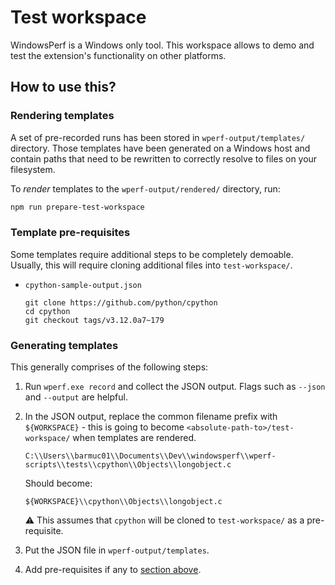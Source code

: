 # Test workspace

WindowsPerf is a Windows only tool. This workspace allows to demo and test the extension's functionality on other platforms.

## How to use this?

### Rendering templates

A set of pre-recorded runs has been stored in `wperf-output/templates/` directory. Those templates have been generated on a Windows host and contain paths that need to be rewritten to correctly resolve to files on your filesystem.

To _render_ templates to the `wperf-output/rendered/` directory, run:

```sh
npm run prepare-test-workspace
```

### Template pre-requisites

Some templates require additional steps to be completely demoable. Usually, this will require cloning additional files into `test-workspace/`.

- `cpython-sample-output.json`

   ```
   git clone https://github.com/python/cpython
   cd cpython
   git checkout tags/v3.12.0a7~179
   ```

### Generating templates

This generally comprises of the following steps:

1. Run `wperf.exe record` and collect the JSON output. Flags such as `--json` and `--output` are helpful.
1. In the JSON output, replace the common filename prefix with `${WORKSPACE}` - this is going to
   become `<absolute-path-to>/test-workspace/` when templates are rendered.

   ```
   C:\\Users\\barmuc01\\Documents\\Dev\\windowsperf\\wperf-scripts\\tests\\cpython\\Objects\\longobject.c
   ```

   Should become:

   ```
   ${WORKSPACE}\\cpython\\Objects\\longobject.c
   ```

   ⚠️ This assumes that `cpython` will be cloned to `test-workspace/` as a pre-requisite.

1. Put the JSON file in `wperf-output/templates`.
1. Add pre-requisites if any to [section above](#template-pre-requisites).
